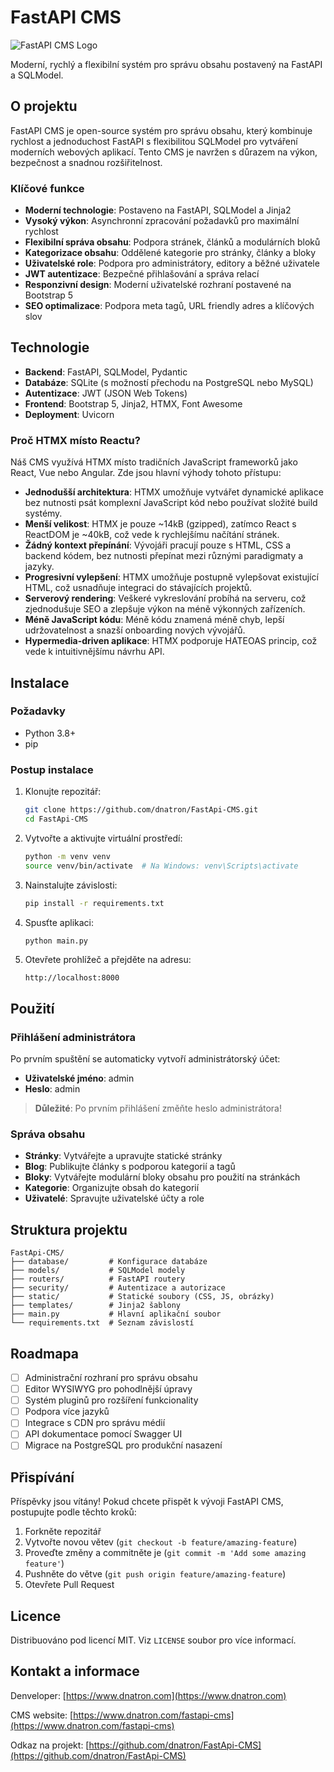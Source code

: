 # FastAPI CMS

![FastAPI CMS Logo](static/img/logo.png)

Moderní, rychlý a flexibilní systém pro správu obsahu postavený na FastAPI a SQLModel.

## O projektu

FastAPI CMS je open-source systém pro správu obsahu, který kombinuje rychlost a jednoduchost FastAPI s flexibilitou SQLModel pro vytváření moderních webových aplikací. Tento CMS je navržen s důrazem na výkon, bezpečnost a snadnou rozšiřitelnost.

### Klíčové funkce

- **Moderní technologie**: Postaveno na FastAPI, SQLModel a Jinja2
- **Vysoký výkon**: Asynchronní zpracování požadavků pro maximální rychlost
- **Flexibilní správa obsahu**: Podpora stránek, článků a modulárních bloků
- **Kategorizace obsahu**: Oddělené kategorie pro stránky, články a bloky
- **Uživatelské role**: Podpora pro administrátory, editory a běžné uživatele
- **JWT autentizace**: Bezpečné přihlašování a správa relací
- **Responzivní design**: Moderní uživatelské rozhraní postavené na Bootstrap 5
- **SEO optimalizace**: Podpora meta tagů, URL friendly adres a klíčových slov

## Technologie

- **Backend**: FastAPI, SQLModel, Pydantic
- **Databáze**: SQLite (s možností přechodu na PostgreSQL nebo MySQL)
- **Autentizace**: JWT (JSON Web Tokens)
- **Frontend**: Bootstrap 5, Jinja2, HTMX, Font Awesome
- **Deployment**: Uvicorn

### Proč HTMX místo Reactu?

Náš CMS využívá HTMX místo tradičních JavaScript frameworků jako React, Vue nebo Angular. Zde jsou hlavní výhody tohoto přístupu:

- **Jednodušší architektura**: HTMX umožňuje vytvářet dynamické aplikace bez nutnosti psát komplexní JavaScript kód nebo používat složité build systémy.
- **Menší velikost**: HTMX je pouze ~14kB (gzipped), zatímco React s ReactDOM je ~40kB, což vede k rychlejšímu načítání stránek.
- **Žádný kontext přepínání**: Vývojáři pracují pouze s HTML, CSS a backend kódem, bez nutnosti přepínat mezi různými paradigmaty a jazyky.
- **Progresivní vylepšení**: HTMX umožňuje postupně vylepšovat existující HTML, což usnadňuje integraci do stávajících projektů.
- **Serverový rendering**: Veškeré vykreslování probíhá na serveru, což zjednodušuje SEO a zlepšuje výkon na méně výkonných zařízeních.
- **Méně JavaScript kódu**: Méně kódu znamená méně chyb, lepší udržovatelnost a snazší onboarding nových vývojářů.
- **Hypermedia-driven aplikace**: HTMX podporuje HATEOAS princip, což vede k intuitivnějšímu návrhu API.

## Instalace

### Požadavky

- Python 3.8+
- pip

### Postup instalace

1. Klonujte repozitář:
   ```bash
   git clone https://github.com/dnatron/FastApi-CMS.git
   cd FastApi-CMS
   ```

2. Vytvořte a aktivujte virtuální prostředí:
   ```bash
   python -m venv venv
   source venv/bin/activate  # Na Windows: venv\Scripts\activate
   ```

3. Nainstalujte závislosti:
   ```bash
   pip install -r requirements.txt
   ```

4. Spusťte aplikaci:
   ```bash
   python main.py
   ```

5. Otevřete prohlížeč a přejděte na adresu:
   ```
   http://localhost:8000
   ```

## Použití

### Přihlášení administrátora

Po prvním spuštění se automaticky vytvoří administrátorský účet:
- **Uživatelské jméno**: admin
- **Heslo**: admin

> **Důležité**: Po prvním přihlášení změňte heslo administrátora!

### Správa obsahu

- **Stránky**: Vytvářejte a upravujte statické stránky
- **Blog**: Publikujte články s podporou kategorií a tagů
- **Bloky**: Vytvářejte modulární bloky obsahu pro použití na stránkách
- **Kategorie**: Organizujte obsah do kategorií
- **Uživatelé**: Spravujte uživatelské účty a role

## Struktura projektu

```
FastApi-CMS/
├── database/         # Konfigurace databáze
├── models/           # SQLModel modely
├── routers/          # FastAPI routery
├── security/         # Autentizace a autorizace
├── static/           # Statické soubory (CSS, JS, obrázky)
├── templates/        # Jinja2 šablony
├── main.py           # Hlavní aplikační soubor
└── requirements.txt  # Seznam závislostí
```

## Roadmapa

- [ ] Administrační rozhraní pro správu obsahu
- [ ] Editor WYSIWYG pro pohodlnější úpravy
- [ ] Systém pluginů pro rozšíření funkcionality
- [ ] Podpora více jazyků
- [ ] Integrace s CDN pro správu médií
- [ ] API dokumentace pomocí Swagger UI
- [ ] Migrace na PostgreSQL pro produkční nasazení

## Přispívání

Příspěvky jsou vítány! Pokud chcete přispět k vývoji FastAPI CMS, postupujte podle těchto kroků:

1. Forkněte repozitář
2. Vytvořte novou větev (`git checkout -b feature/amazing-feature`)
3. Proveďte změny a commitněte je (`git commit -m 'Add some amazing feature'`)
4. Pushněte do větve (`git push origin feature/amazing-feature`)
5. Otevřete Pull Request

## Licence

Distribuováno pod licencí MIT. Viz `LICENSE` soubor pro více informací.

## Kontakt a informace

Denveloper: [https://www.dnatron.com](https://www.dnatron.com)

CMS website: [https://www.dnatron.com/fastapi-cms](https://www.dnatron.com/fastapi-cms)

Odkaz na projekt: [https://github.com/dnatron/FastApi-CMS](https://github.com/dnatron/FastApi-CMS)
